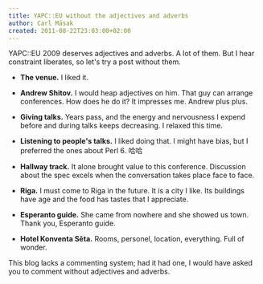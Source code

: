 ```yaml
---
title: YAPC::EU without the adjectives and adverbs
author: Carl Mäsak
created: 2011-08-22T23:03:00+02:00
---
```

YAPC::EU 2009 deserves adjectives and adverbs. A lot of them. But I hear constraint liberates, so let's try a post without them.

* **The venue.** I liked it.

* **Andrew Shitov.** I would heap adjectives on him. That guy can arrange conferences. How does he do it? It impresses me. Andrew plus plus.

* **Giving talks.** Years pass, and the energy and nervousness I expend before and during talks keeps decreasing. I relaxed this time.

* **Listening to people's talks.** I liked doing that. I might have bias, but I preferred the ones about Perl 6. 哈哈

* **Hallway track.** It alone brought value to this conference. Discussion about the spec excels when the conversation takes place face to face.

* **Riga.** I must come to Riga in the future. It is a city I like. Its buildings have age and the food has tastes that I appreciate.

* **Esperanto guide.** She came from nowhere and she showed us town. Thank you, Esperanto guide.

* **Hotel Konventa Sēta.** Rooms, personel, location, everything. Full of wonder.

This blog lacks a commenting system; had it had one, I would have asked you to comment without adjectives and adverbs.

